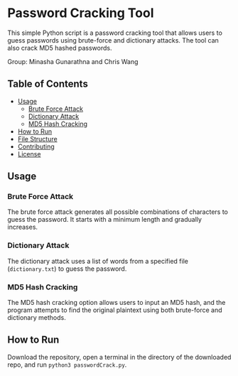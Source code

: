 # Password Cracking Tool

This simple Python script is a password cracking tool that allows users to guess passwords using brute-force and dictionary attacks. The tool can also crack MD5 hashed passwords.

Group: Minasha Gunarathna and Chris Wang

## Table of Contents

- [Usage](#usage)
  - [Brute Force Attack](#brute-force-attack)
  - [Dictionary Attack](#dictionary-attack)
  - [MD5 Hash Cracking](#md5-hash-cracking)
- [How to Run](#how-to-run)
- [File Structure](#file-structure)
- [Contributing](#contributing)
- [License](#license)

## Usage

### Brute Force Attack

The brute force attack generates all possible combinations of characters to guess the password. It starts with a minimum length and gradually increases.

### Dictionary Attack

The dictionary attack uses a list of words from a specified file (`dictionary.txt`) to guess the password.

### MD5 Hash Cracking

The MD5 hash cracking option allows users to input an MD5 hash, and the program attempts to find the original plaintext using both brute-force and dictionary methods.

## How to Run

Download the repository, open a terminal in the directory of the downloaded repo, and run `python3 passwordCrack.py`.
